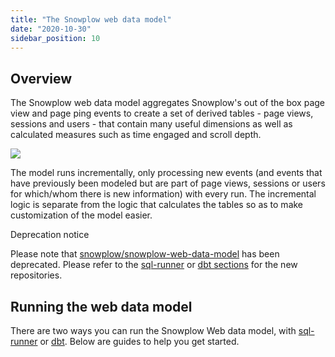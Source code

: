 ```yaml
---
title: "The Snowplow web data model"
date: "2020-10-30"
sidebar_position: 10
---
```


## Overview

The Snowplow web data model aggregates Snowplow's out of the box page view and page ping events to create a set of derived tables - page views, sessions and users - that contain many useful dimensions as well as calculated measures such as time engaged and scroll depth.

![](images/image-3.png)

The model runs incrementally, only processing new events (and events that have previously been modeled but are part of page views, sessions or users for which/whom there is new information) with every run. The incremental logic is separate from the logic that calculates the tables so as to make customization of the model easier.

Deprecation notice

Please note that [snowplow/snowplow-web-data-model](https://github.com/snowplow/snowplow-web-data-model) has been deprecated. Please refer to the [sql-runner](/docs/modeling-your-data/the-snowplow-web-data-model/sql-runner-web-data-model/index.md) or [dbt sections](/docs/modeling-your-data/the-snowplow-web-data-model/dbt-web-data-model.md) for the new repositories.

## Running the web data model

There are two ways you can run the Snowplow Web data model, with [sql-runner](https://github.com/snowplow/sql-runner) or [dbt](https://github.com/dbt-labs/dbt). Below are guides to help you get started.
